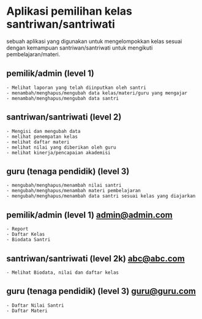 # Aplikasi pemilihan kelas santriwan/santriwati
sebuah aplikasi yang digunakan untuk mengelompokkan kelas sesuai dengan kemampuan santriwan/santriwati untuk mengikuti pembelajaran/materi.

## pemilik/admin (level 1)
    - Melihat laporan yang telah diinputkan oleh santri
    - menambah/menghapus/mengubah data kelas/materi/guru yang mengajar
    - menambah/menghapus/mengubah data santri

## santriwan/santriwati (level 2)
    - Mengisi dan mengubah data 
    - melihat penempatan kelas
    - melihat daftar materi
    - melihat nilai yang diberikan oleh guru
    - melihat kinerja/pencapaian akademisi

## guru (tenaga pendidik) (level 3)
    - mengubah/menghapus/menambah nilai santri
    - mengubah/menghapus/menambah materi pembelajaran
    - mengubah/menghapus/menambah data santri sesuai kelas yang diajarkan

    
## pemilik/admin (level 1) admin@admin.com
    - Report
    - Daftar Kelas 
    - Biodata Santri 

## santriwan/santriwati (level 2k) abc@abc.com
    - Melihat Biodata, nilai dan daftar kelas

## guru (tenaga pendidik) (level 3) guru@guru.com
    - Daftar Nilai Santri 
    - Daftar Materi


